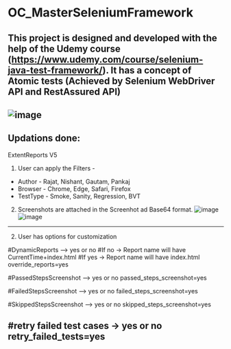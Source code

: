 # OC_MasterSeleniumFramework
This project is designed and developed with the help of the Udemy course (https://www.udemy.com/course/selenium-java-test-framework/). It has a concept of Atomic tests (Achieved by Selenium WebDriver API and RestAssured API)
------------------------------------------------------------
![image](https://user-images.githubusercontent.com/26399692/135917549-ee1e000a-ce07-4051-89b1-b57ec9b6b9b7.png)
------------------------------------------------------------
Updations done:
------------------------------------------------------------
ExtentReports V5 
1. User can apply the Filters - 
- Author - Rajat, Nishant, Gautam, Pankaj 
- Browser - Chrome, Edge, Safari, Firefox 
- TestType - Smoke, Sanity, Regression, BVT

2. Screenshots are attached in the Screenhot ad Base64 format.
![image](https://user-images.githubusercontent.com/26399692/135918483-ca9320af-83da-4b55-b3d7-24449cc1bd04.png)
![image](https://user-images.githubusercontent.com/26399692/135918943-a430a4fc-dd05-4803-9765-dbb94bb4fd89.png)

------------------------------------------------------------
2. User has options for customization

#DynamicReports --> yes or no
#If no -> Report name will have CurrentTime+index.html
#If yes -> Report name will have index.html
override_reports=yes

#PassedStepsScreenshot --> yes or no
passed_steps_screenshot=yes 

#FailedStepsScreenshot --> yes or no
failed_steps_screenshot=yes 

#SkippedStepsScreenshot --> yes or no
skipped_steps_screenshot=yes 

#retry failed test cases -> yes or no
retry_failed_tests=yes
------------------------------------------------------------

